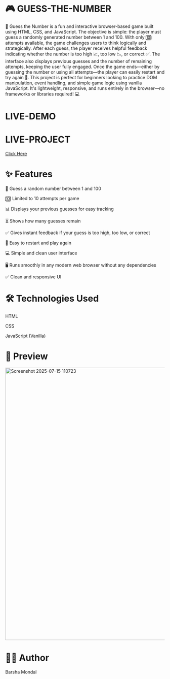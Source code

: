 # 🎮 GUESS-THE-NUMBER
🎯 Guess the Number is a fun and interactive browser-based game built using HTML, CSS, and JavaScript. The objective is simple: the player must guess a randomly generated number between 1 and 100. With only 🔟 attempts available, the game challenges users to think logically and strategically. After each guess, the player receives helpful feedback indicating whether the number is too high 📈, too low 📉, or correct ✅. The interface also displays previous guesses and the number of remaining attempts, keeping the user fully engaged. Once the game ends—either by guessing the number or using all attempts—the player can easily restart and try again 🔁. This project is perfect for beginners looking to practice DOM manipulation, event handling, and simple game logic using vanilla JavaScript. It's lightweight, responsive, and runs entirely in the browser—no frameworks or libraries required! 💻

# LIVE-DEMO




# LIVE-PROJECT

[Click Here](https://stackblitz.com/edit/stackblitz-starters-aoz17mxp?file=styles.css)

# ✨ Features
🎲 Guess a random number between 1 and 100

🔟 Limited to 10 attempts per game

📊 Displays your previous guesses for easy tracking

⏳ Shows how many guesses remain

✅ Gives instant feedback if your guess is too high, too low, or correct

🔄 Easy to restart and play again

💻 Simple and clean user interface

🖥️ Runs smoothly in any modern web browser without any dependencies

✅ Clean and responsive UI

# 🛠️ Technologies Used
HTML

CSS

JavaScript (Vanilla)

# 📸 Preview

<img width="1046" height="858" alt="Screenshot 2025-07-15 110723" src="https://github.com/user-attachments/assets/303b1acd-ca28-47ab-a4df-cd3821e03b89" />


# 🧑‍💻 Author
Barsha Mondal 
